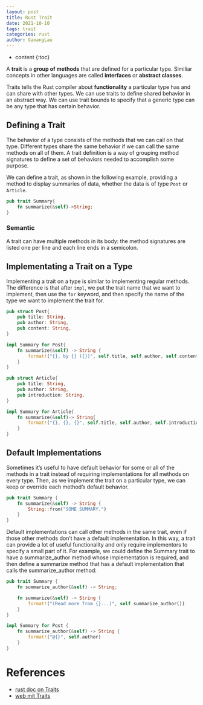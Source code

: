 ```yaml
---
layout: post
title: Rust Trait
date: 2021-10-10
tags: trait
categories: rust
author: GaoangLau
---
```

* content
{:toc}


A **trait** is a **group of methods** that are defined for a particular type. Similiar concepts in other languages are called **interfaces** or **abstract classes**.



Traits tells the Rust compiler about **functionality** a particular type has and can share with other types. We can use traits to define shared behavior in an abstract way. We can use trait bounds to specify that a generic type can be any type that has certain behavior.

## Defining a Trait

The behavior of a type consists of the methods that we can call on that type. Different types share the same behavior if we can call the same methods on all of them. A trait definition is a way of grouping method signatures to define a set of behaviors needed to accomplish some purpose.

We can define a trait, as shown in the following example, providing a method to display summaries of data, whether the data is of type `Post` or `Article`.  


```rust
pub trait Summary{
    fn summarize(&self)->String;
}
```

### Semantic
A trait can have multiple methods in its body: the method signatures are listed one per line and each line ends in a semicolon.


## Implementating a Trait on a Type
Implementing a trait on a type is similar to implementing regular methods. The difference is that after `impl`, we put the trait name that we want to implement, then use the `for` keyword, and then specify the name of the type we want to implement the trait for. 


```rust
pub struct Post{
    pub title: String,
    pub author: String,
    pub content: String,
}

impl Summary for Post{
    fn summarize(&self) -> String {
        format!("{}, by {} ({})", self.title, self.author, self.content)
    }
}

pub struct Article{
    pub title: String,
    pub author: String,
    pub introduction: String,
}

impl Summary for Article{
    fn summarize(&self)-> String{
        format!("{}, {}, {}", self.title, self.author, self.introduction)
    }
}

```


## Default Implementations
Sometimes it’s useful to have default behavior for some or all of the methods in a trait instead of requiring implementations for all methods on every type. Then, as we implement the trait on a particular type, we can keep or override each method’s default behavior.

```rust
pub trait Summary {
    fn summarize(&self) -> String {
        String::from("SOME SUMMARY.")
    }
}
```

Default implementations can call other methods in the same trait, even if those other methods don’t have a default implementation. In this way, a trait can provide a lot of useful functionality and only require implementors to specify a small part of it. For example, we could define the Summary trait to have a summarize_author method whose implementation is required, and then define a summarize method that has a default implementation that calls the summarize_author method:

```rust
pub trait Summary {
    fn summarize_author(&self) -> String;

    fn summarize(&self) -> String {
        format!("(Read more from {}...)", self.summarize_author())
    }
}

impl Summary for Post {
    fn summarize_author(&self) -> String {
        format!("@{}", self.author)
    }
}
```


# References
- [rust doc on Traits](https://doc.rust-lang.org/book/ch10-02-traits.html)
- [web mit Traits](http://web.mit.edu/rust-lang_v1.25/arch/amd64_ubuntu1404/share/doc/rust/html/book/first-edition/traits.html)
